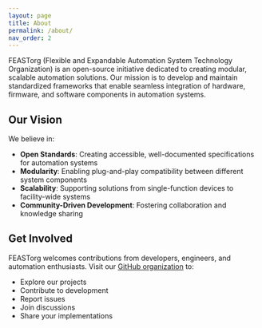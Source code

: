 ```yaml
---
layout: page
title: About
permalink: /about/
nav_order: 2
---
```


FEASTorg (Flexible and Expandable Automation System Technology Organization) is an open-source initiative dedicated to creating modular, scalable automation solutions. Our mission is to develop and maintain standardized frameworks that enable seamless integration of hardware, firmware, and software components in automation systems.

## Our Vision

We believe in:

- **Open Standards**: Creating accessible, well-documented specifications for automation systems
- **Modularity**: Enabling plug-and-play compatibility between different system components
- **Scalability**: Supporting solutions from single-function devices to facility-wide systems
- **Community-Driven Development**: Fostering collaboration and knowledge sharing

## Get Involved

FEASTorg welcomes contributions from developers, engineers, and automation enthusiasts. Visit our [GitHub organization](https://github.com/FEASTorg) to:

- Explore our projects
- Contribute to development
- Report issues
- Join discussions
- Share your implementations
